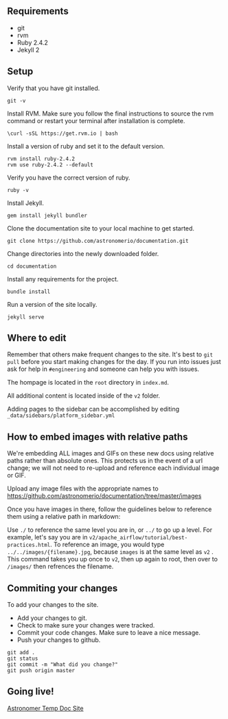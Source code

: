 ## Requirements

* git
* rvm
* Ruby 2.4.2
* Jekyll 2

## Setup

Verify that you have git installed.

`git -v`

Install RVM. Make sure you follow the final instructions to source the rvm command or restart your terminal after installation is complete.

`\curl -sSL https://get.rvm.io | bash`

Install a version of ruby and set it to the default version.

```
rvm install ruby-2.4.2
rvm use ruby-2.4.2 --default
```

Verify you have the correct version of ruby.

`ruby -v`

Install Jekyll.

`gem install jekyll bundler`

Clone the documentation site to your local machine to get started. 

`git clone https://github.com/astronomerio/documentation.git`

Change directories into the newly downloaded folder. 

`cd documentation`

Install any requirements for the project.

`bundle install`

Run a version of the site locally.

`jekyll serve`

## Where to edit

Remember that others make frequent changes to the site. It's best to `git pull` before you start making changes for the day. If you run into issues just ask for help in `#engineering` and someone can help you with issues.

The hompage is located in the `root` directory in `index.md`.

All additional content is located inside of the `v2` folder. 

Adding pages to the sidebar can be accomplished by editing `_data/sidebars/platform_sidebar.yml`

## How to embed images with relative paths

We're embedding ALL images and GIFs on these new docs using relative paths rather than absolute ones. This protects us in the event of a url change; we will not need to re-upload and reference each individual image or GIF.

Upload any image files with the appropriate names to https://github.com/astronomerio/documentation/tree/master/images

Once you have images in there, follow the guidelines below to reference them using a relative path in markdown:

Use `./` to reference the same level you are in, or `../` to go up a level. For example, let's say you are in `v2/apache_airflow/tutorial/best-practices.html`. To reference an image, you would type `../../images/{filename}.jpg`, because `images` is at the same level as `v2` . This command takes you up once to `v2`, then up again to root, then over to `/images/` then refrences the filename.



## Commiting your changes

To add your changes to the site. 
* Add your changes to git. 
* Check to make sure your changes were tracked. 
* Commit your code changes. Make sure to leave a nice message.
* Push your changes to github. 

```
git add .
git status
git commit -m "What did you change?"
git push origin master
```


## Going live!

[Astronomer Temp Doc Site](https://astronomerio.github.io/documentation/) 
